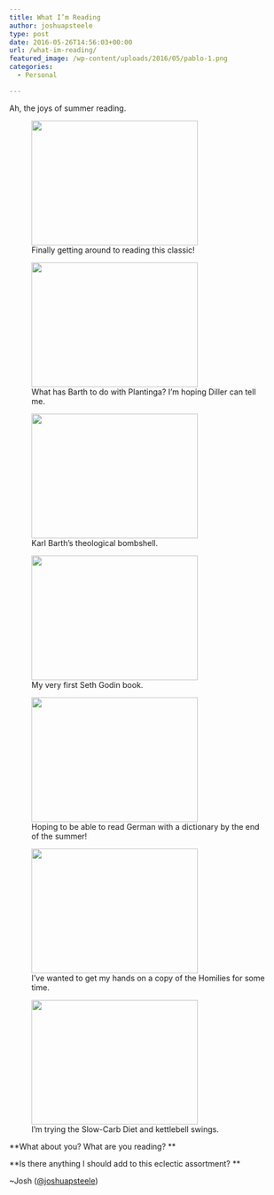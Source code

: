 ```yaml
---
title: What I’m Reading
author: joshuapsteele
type: post
date: 2016-05-26T14:56:03+00:00
url: /what-im-reading/
featured_image: /wp-content/uploads/2016/05/pablo-1.png
categories:
  - Personal

---
```

Ah, the joys of summer reading.

<div id='gallery-1' class='gallery galleryid-3824 gallery-columns-3 gallery-size-medium'>
  <figure class='gallery-item'> 
  
  <div class='gallery-icon landscape'>
    <a href='https://joshuapsteele.com/what-im-reading/img_0495-2/'><img width="300" height="225" src="https://joshuapsteele.com/wp-content/uploads/2016/05/IMG_0495-300x225.jpg" class="attachment-medium size-medium" alt="" decoding="async" loading="lazy" aria-describedby="gallery-1-3831" srcset="https://joshuapsteele.com/wp-content/uploads/2016/05/IMG_0495-300x225.jpg 300w, https://joshuapsteele.com/wp-content/uploads/2016/05/IMG_0495-768x576.jpg 768w, https://joshuapsteele.com/wp-content/uploads/2016/05/IMG_0495-1024x768.jpg 1024w, https://joshuapsteele.com/wp-content/uploads/2016/05/IMG_0495-1200x900.jpg 1200w" sizes="(max-width: 300px) 100vw, 300px" /></a>
  </div><figcaption class='wp-caption-text gallery-caption' id='gallery-1-3831'> Finally getting around to reading this classic! </figcaption></figure><figure class='gallery-item'> 
  
  <div class='gallery-icon landscape'>
    <a href='https://joshuapsteele.com/what-im-reading/img_0496-2/'><img width="300" height="225" src="https://joshuapsteele.com/wp-content/uploads/2016/05/IMG_0496-300x225.jpg" class="attachment-medium size-medium" alt="" decoding="async" loading="lazy" aria-describedby="gallery-1-3832" srcset="https://joshuapsteele.com/wp-content/uploads/2016/05/IMG_0496-300x225.jpg 300w, https://joshuapsteele.com/wp-content/uploads/2016/05/IMG_0496-768x576.jpg 768w, https://joshuapsteele.com/wp-content/uploads/2016/05/IMG_0496-1024x768.jpg 1024w, https://joshuapsteele.com/wp-content/uploads/2016/05/IMG_0496-1200x900.jpg 1200w" sizes="(max-width: 300px) 100vw, 300px" /></a>
  </div><figcaption class='wp-caption-text gallery-caption' id='gallery-1-3832'> What has Barth to do with Plantinga? I&#8217;m hoping Diller can tell me. </figcaption></figure><figure class='gallery-item'> 
  
  <div class='gallery-icon landscape'>
    <a href='https://joshuapsteele.com/what-im-reading/img_0492-2/'><img width="300" height="225" src="https://joshuapsteele.com/wp-content/uploads/2016/05/IMG_0492-300x225.jpg" class="attachment-medium size-medium" alt="" decoding="async" loading="lazy" aria-describedby="gallery-1-3828" srcset="https://joshuapsteele.com/wp-content/uploads/2016/05/IMG_0492-300x225.jpg 300w, https://joshuapsteele.com/wp-content/uploads/2016/05/IMG_0492-768x576.jpg 768w, https://joshuapsteele.com/wp-content/uploads/2016/05/IMG_0492-1024x768.jpg 1024w, https://joshuapsteele.com/wp-content/uploads/2016/05/IMG_0492-1200x900.jpg 1200w" sizes="(max-width: 300px) 100vw, 300px" /></a>
  </div><figcaption class='wp-caption-text gallery-caption' id='gallery-1-3828'> Karl Barth&#8217;s theological bombshell. </figcaption></figure><figure class='gallery-item'> 
  
  <div class='gallery-icon landscape'>
    <a href='https://joshuapsteele.com/what-im-reading/img_0499-2/'><img width="300" height="225" src="https://joshuapsteele.com/wp-content/uploads/2016/05/IMG_0499-300x225.jpg" class="attachment-medium size-medium" alt="" decoding="async" loading="lazy" aria-describedby="gallery-1-3833" srcset="https://joshuapsteele.com/wp-content/uploads/2016/05/IMG_0499-300x225.jpg 300w, https://joshuapsteele.com/wp-content/uploads/2016/05/IMG_0499-768x576.jpg 768w, https://joshuapsteele.com/wp-content/uploads/2016/05/IMG_0499-1024x768.jpg 1024w, https://joshuapsteele.com/wp-content/uploads/2016/05/IMG_0499-1200x900.jpg 1200w" sizes="(max-width: 300px) 100vw, 300px" /></a>
  </div><figcaption class='wp-caption-text gallery-caption' id='gallery-1-3833'> My very first Seth Godin book. </figcaption></figure><figure class='gallery-item'> 
  
  <div class='gallery-icon landscape'>
    <a href='https://joshuapsteele.com/what-im-reading/img_0493-2/'><img width="300" height="225" src="https://joshuapsteele.com/wp-content/uploads/2016/05/IMG_0493-300x225.jpg" class="attachment-medium size-medium" alt="" decoding="async" loading="lazy" aria-describedby="gallery-1-3829" srcset="https://joshuapsteele.com/wp-content/uploads/2016/05/IMG_0493-300x225.jpg 300w, https://joshuapsteele.com/wp-content/uploads/2016/05/IMG_0493-768x576.jpg 768w, https://joshuapsteele.com/wp-content/uploads/2016/05/IMG_0493-1024x768.jpg 1024w, https://joshuapsteele.com/wp-content/uploads/2016/05/IMG_0493-1200x900.jpg 1200w" sizes="(max-width: 300px) 100vw, 300px" /></a>
  </div><figcaption class='wp-caption-text gallery-caption' id='gallery-1-3829'> Hoping to be able to read German with a dictionary by the end of the summer! </figcaption></figure><figure class='gallery-item'> 
  
  <div class='gallery-icon landscape'>
    <a href='https://joshuapsteele.com/what-im-reading/img_0500-2/'><img width="300" height="225" src="https://joshuapsteele.com/wp-content/uploads/2016/05/IMG_0500-300x225.jpg" class="attachment-medium size-medium" alt="" decoding="async" loading="lazy" aria-describedby="gallery-1-3834" srcset="https://joshuapsteele.com/wp-content/uploads/2016/05/IMG_0500-300x225.jpg 300w, https://joshuapsteele.com/wp-content/uploads/2016/05/IMG_0500-768x576.jpg 768w, https://joshuapsteele.com/wp-content/uploads/2016/05/IMG_0500-1024x768.jpg 1024w, https://joshuapsteele.com/wp-content/uploads/2016/05/IMG_0500-1200x900.jpg 1200w" sizes="(max-width: 300px) 100vw, 300px" /></a>
  </div><figcaption class='wp-caption-text gallery-caption' id='gallery-1-3834'> I&#8217;ve wanted to get my hands on a copy of the Homilies for some time. </figcaption></figure><figure class='gallery-item'> 
  
  <div class='gallery-icon landscape'>
    <a href='https://joshuapsteele.com/what-im-reading/img_0494-2/'><img width="300" height="225" src="https://joshuapsteele.com/wp-content/uploads/2016/05/IMG_0494-300x225.jpg" class="attachment-medium size-medium" alt="" decoding="async" loading="lazy" aria-describedby="gallery-1-3830" srcset="https://joshuapsteele.com/wp-content/uploads/2016/05/IMG_0494-300x225.jpg 300w, https://joshuapsteele.com/wp-content/uploads/2016/05/IMG_0494-768x576.jpg 768w, https://joshuapsteele.com/wp-content/uploads/2016/05/IMG_0494-1024x768.jpg 1024w, https://joshuapsteele.com/wp-content/uploads/2016/05/IMG_0494-1200x900.jpg 1200w" sizes="(max-width: 300px) 100vw, 300px" /></a>
  </div><figcaption class='wp-caption-text gallery-caption' id='gallery-1-3830'> I&#8217;m trying the Slow-Carb Diet and kettlebell swings. </figcaption></figure>
</div>

**What about you? What are you reading? **

**Is there anything I should add to this eclectic assortment? **

~Josh ([@joshuapsteele][1])

&nbsp;

 [1]: https://twitter.com/joshuapsteele